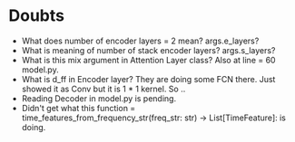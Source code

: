 # Doubts

- What does number of encoder layers = 2 mean? args.e_layers?
- What is meaning of number of stack encoder layers? args.s_layers?
- What is this mix argument in Attention Layer class? Also at line = 60 model.py.
- What is d_ff in Encoder layer? They are doing some FCN there. Just showed it as Conv but it is 1 \* 1 kernel. So ..
- Reading Decoder in model.py is pending.
- Didn't get what this function = time_features_from_frequency_str(freq_str: str) -> List[TimeFeature]: is doing.
